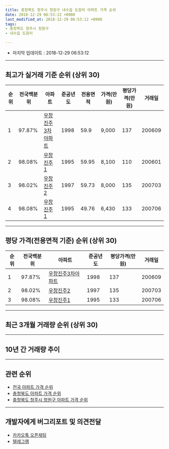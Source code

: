 ```yaml
---
title: 충청북도 청주시 청원구 내수읍 도원리 아파트 가격 순위
date: 2018-12-29 06:53:12 +0900
last_modified_at: 2018-12-29 06:53:12 +0900
tags:
- 충청북도 청주시 청원구
- 내수읍 도원리

---
```


* 마지막 업데이트 : 2018-12-29 06:53:12

---

## 최고가 실거래 기준 순위 (상위 30)


|순위|전국백분위|아파트|준공년도|전용면적|가격(만원)|평당가격(만원)|거래일|
|---|---|---|---|---|---|---|---|
|1|97.87%|[우창진주3차아파트](https://search.naver.com/search.naver?query=%EC%B6%A9%EC%B2%AD%EB%B6%81%EB%8F%84+%EC%B2%AD%EC%A3%BC%EC%8B%9C+%EC%B2%AD%EC%9B%90%EA%B5%AC+%EB%82%B4%EC%88%98%EC%9D%8D+%EB%8F%84%EC%9B%90%EB%A6%AC+%EC%9A%B0%EC%B0%BD%EC%A7%84%EC%A3%BC3%EC%B0%A8%EC%95%84%ED%8C%8C%ED%8A%B8)|1998|59.9|9,000|137|200609|
|2|98.08%|[우창진주1](https://search.naver.com/search.naver?query=%EC%B6%A9%EC%B2%AD%EB%B6%81%EB%8F%84+%EC%B2%AD%EC%A3%BC%EC%8B%9C+%EC%B2%AD%EC%9B%90%EA%B5%AC+%EB%82%B4%EC%88%98%EC%9D%8D+%EB%8F%84%EC%9B%90%EB%A6%AC+%EC%9A%B0%EC%B0%BD%EC%A7%84%EC%A3%BC1)|1995|59.95|8,100|110|200601|
|3|98.02%|[우창진주2](https://search.naver.com/search.naver?query=%EC%B6%A9%EC%B2%AD%EB%B6%81%EB%8F%84+%EC%B2%AD%EC%A3%BC%EC%8B%9C+%EC%B2%AD%EC%9B%90%EA%B5%AC+%EB%82%B4%EC%88%98%EC%9D%8D+%EB%8F%84%EC%9B%90%EB%A6%AC+%EC%9A%B0%EC%B0%BD%EC%A7%84%EC%A3%BC2)|1997|59.73|8,000|135|200703|
|4|98.08%|[우창진주1](https://search.naver.com/search.naver?query=%EC%B6%A9%EC%B2%AD%EB%B6%81%EB%8F%84+%EC%B2%AD%EC%A3%BC%EC%8B%9C+%EC%B2%AD%EC%9B%90%EA%B5%AC+%EB%82%B4%EC%88%98%EC%9D%8D+%EB%8F%84%EC%9B%90%EB%A6%AC+%EC%9A%B0%EC%B0%BD%EC%A7%84%EC%A3%BC1)|1995|49.76|6,430|133|200706|


---

## 평당 가격(전용면적 기준) 순위 (상위 30)


|순위|전국백분위|아파트|준공년도|평당가격(만원)|거래일|
|---|---|---|---|---|---|
|1|97.87%|[우창진주3차아파트](https://search.naver.com/search.naver?query=%EC%B6%A9%EC%B2%AD%EB%B6%81%EB%8F%84+%EC%B2%AD%EC%A3%BC%EC%8B%9C+%EC%B2%AD%EC%9B%90%EA%B5%AC+%EB%82%B4%EC%88%98%EC%9D%8D+%EB%8F%84%EC%9B%90%EB%A6%AC+%EC%9A%B0%EC%B0%BD%EC%A7%84%EC%A3%BC3%EC%B0%A8%EC%95%84%ED%8C%8C%ED%8A%B8)|1998|137|200609|
|2|98.02%|[우창진주2](https://search.naver.com/search.naver?query=%EC%B6%A9%EC%B2%AD%EB%B6%81%EB%8F%84+%EC%B2%AD%EC%A3%BC%EC%8B%9C+%EC%B2%AD%EC%9B%90%EA%B5%AC+%EB%82%B4%EC%88%98%EC%9D%8D+%EB%8F%84%EC%9B%90%EB%A6%AC+%EC%9A%B0%EC%B0%BD%EC%A7%84%EC%A3%BC2)|1997|135|200703|
|3|98.08%|[우창진주1](https://search.naver.com/search.naver?query=%EC%B6%A9%EC%B2%AD%EB%B6%81%EB%8F%84+%EC%B2%AD%EC%A3%BC%EC%8B%9C+%EC%B2%AD%EC%9B%90%EA%B5%AC+%EB%82%B4%EC%88%98%EC%9D%8D+%EB%8F%84%EC%9B%90%EB%A6%AC+%EC%9A%B0%EC%B0%BD%EC%A7%84%EC%A3%BC1)|1995|133|200706|


---

## 최근 3개월 거래량 순위 (상위 30)


<div style="width:100%;">
    <canvas id="deal_count_ranking" height="250"></canvas>
</div>


<script>
new Chart(document.getElementById("deal_count_ranking"), {
    type: 'horizontalBar',
    data: {
        labels: ['우창진주2', '우창진주3차아파트', '우창진주1'],
        datasets: [{
            label: '실거래 수',
            data: [2, 2, 1],
            borderColor: "rgba(255, 0, 128, 1)",
            backgroundColor: "rgba(255, 0, 128, 0.5)",
            fill: false,
        }]
    },
    options: {
        responsive: true,
        title: {
            display: true,
            text: '최근 3개월 거래량 순위'
        },
        tooltips: {
            mode: 'index',
            intersect: false,
            callbacks: {
                title: function(tooltipItems, data) {
                    return "실거래 수:";
                },
                label: function(tooltipItem, data) {
                    return data.labels[tooltipItem.index] + ": " + tooltipItem.xLabel;
                }
            }
        },
        hover: {
            mode: 'nearest',
            intersect: true
        },
        scales: {
            xAxes: [{
                display: true,
                scaleLabel: {
                    display: true,
                    labelString: '실거래 수'
                },
                ticks: {
                    suggestedMin: 0,
                }
            }],
            yAxes: [{
                display: true,
                ticks: {
                    autoSkip: false,
                    callback: function(value, index, values) {
                        if (value.length > 15)
                            return value.substr(0, 13) + "...";
                        else
                            return value;
                    }
                },
                scaleLabel: {
                    display: false,
                }
            }]
        }
    }
});

</script>


---

## 10년 간 거래량 추이


<div style="width:100%;">
    <canvas id="deal_progress" height="250"></canvas>
</div>

<script>
new Chart(document.getElementById("deal_progress"), {
    type: 'line',
    data: {
        labels: ['200812','200901','200902','200903','200904','200905','200906','200907','200908','200909','200910','200911','200912','201001','201002','201003','201004','201005','201006','201007','201008','201009','201010','201011','201012','201101','201102','201103','201104','201105','201106','201107','201108','201109','201110','201111','201112','201201','201202','201203','201204','201205','201206','201207','201208','201209','201210','201211','201212','201301','201302','201303','201304','201305','201306','201307','201308','201309','201310','201311','201312','201401','201402','201403','201404','201405','201406','201407','201408','201409','201410','201411','201412','201501','201502','201503','201504','201505','201506','201507','201508','201509','201510','201511','201512','201601','201602','201603','201604','201605','201606','201607','201608','201609','201610','201611','201612','201701','201702','201703','201704','201705','201706','201707','201708','201709','201710','201711','201712','201801','201802','201803','201804','201805','201806','201807','201808','201809','201810','201811','201812'],
        datasets: [{
            label: '실거래 수',
            pointRadius: 1,
            data: [4, 9, 7, 6, 4, 7, 4, 5, 3, 5, 5, 9, 8, 5, 7, 13, 4, 5, 6, 6, 6, 5, 10, 7, 4, 10, 9, 11, 8, 7, 5, 7, 11, 16, 12, 13, 6, 7, 6, 9, 4, 8, 13, 4, 5, 3, 7, 9, 6, 5, 3, 3, 10, 8, 13, 3, 5, 5, 5, 6, 7, 8, 3, 8, 8, 4, 7, 3, 6, 4, 2, 6, 6, 6, 6, 7, 7, 7, 7, 7, 1, 4, 10, 3, 6, 7, 4, 9, 4, 1, 6, 6, 4, 3, 3, 9, 4, 5, 1, 4, 1, 10, 7, 3, 4, 3, 1, 6, 4, 6, 3, 4, 4, 7, 1, 4, 6, 3, 2, 2, 1],
            borderColor: "rgba(255, 201, 14, 1)",
            backgroundColor: "rgba(255, 201, 14, 0.5)",
            fill: true,
        }]
    },
    options: {
        responsive: true,
        title: {
            display: true,
            text: '10년간 거래량 추이'
        },
        tooltips: {
            mode: 'index',
            intersect: false,
        },
        hover: {
            mode: 'nearest',
            intersect: true
        },
        scales: {
            xAxes: [{
                display: true,
                scaleLabel: {
                    display: true,
                    labelString: '년/월'
                }
            }],
            yAxes: [{
                display: true,
                ticks: {
                    suggestedMin: 0,
                },
                scaleLabel: {
                    display: true,
                    labelString: '실거래 수'
                }
            }]
        }
    }
});

</script>


---

## 관련 순위

- [전국 아파트 가격 순위](https://inasie.github.io/apt-ranking/전국)
- [충청북도 아파트 가격 순위](https://inasie.github.io/apt-ranking/충청북도)
- [충청북도 청주시 청원구 아파트 가격 순위](https://inasie.github.io/apt-ranking/충청북도-청주시-청원구)


---

## 개발자에게 버그리포트 및 의견전달

- [카카오톡 오픈채팅](https://open.kakao.com/o/gLJUAP4)
- [텔레그램](https://t.me/inasie)

